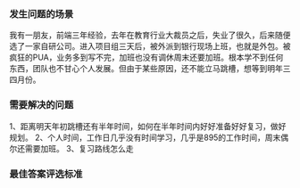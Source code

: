 <!-- {name: 'config', type: 'career'} -->
### 发生问题的场景
我有一朋友，前端三年经验，去年在教育行业大裁员之后，失业了很久，后来随便选了一家自研公司。进入项目组三天后，被外派到银行现场上班，也就是外包。被疯狂的PUA，业务多到写不完，加班也没有调休周末还要加班。根本学不到任何东西，团队也不甘心个人发展。但由于某些原因，还不能立马跳槽，想等到明年三四月份。
<!--
  说明：
    描述一个发生所述问题的场景，以及必要的信息
  比如：
    与你对接项目的产品经理很有自己的想法，需求评审敲定方案后，在你开发中途他经常以当面口述的方式找你改需求。为了保证上线时间不推迟，你被迫熬夜加班。
 -->

### 需要解决的问题
1、距离明天年初跳槽还有半年时间，如何在半年时间内好好准备好好复习，做好规划。
2、个人时间，工作日几乎没有时间学习，几乎是895的工作时间，周末偶尔还需要加班。
3、复习路线怎么走

<!--
  说明：
    明确需要以怎样的顺序，从什么角度，回答哪些问题
  比如：
    请以如下顺序回答：
      1. 是什么导致你加班？
      2. 如何专业的（不抖机灵，不情绪化）解决这个问题，请详述你的解决步骤？
      3. 解决方案如何固化成正式工作流程，防止后续再发生这样的事？
 -->

### 最佳答案评选标准

<!--
  说明：
    划定评选最佳答案的标准，规范答题的质量
  比如：
    1. 答案遵循以上顺序作答
 -->
